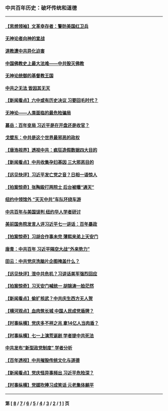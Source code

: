 ### 中共百年历史：破坏传统和道德
---
#### [【思想领袖】文革幸存者：警防美国红卫兵](../../pages/nf1176114/n13339289.md?11120430) 
#### [无神论者向神的宣战](../../pages/nf1176114/n13281535.md?11120430) 
#### [道教遭中共异化迫害](../../pages/nf1176114/n13281463.md?11120430) 
#### [中国佛教史上最大法难——中共毁灭佛教](../../pages/nf1176114/n13281397.md?11120430) 
#### [无神论统御的基督教王国](../../pages/nf1176114/n13281280.md?11120430) 
#### [中共之无法 皆因其无天](../../pages/nf1176114/n13281088.md?11120430) 
#### [【新闻看点】六中或有历史决议 习要回毛时代？](../../pages/nf1176114/n13222895.md?11120430) 
#### [无神论——人类面临的最危险骗局](../../pages/nf1176114/n13196137.md?11120430) 
#### [慕岳：百年变局 习近平是在开盘还是收官？](../../pages/nf1176114/n13206516.md?11120430) 
#### [戈壁东：中共是这个世界最邪恶的政权](../../pages/nf1176114/n13085641.md?11120430) 
#### [【唐浩视界】透视中共：疯狂造假数据四大目的](../../pages/nf1176114/n13080590.md?11120430) 
#### [【新闻看点】中共收集孕妇基因 三大邪恶目的](../../pages/nf1176114/n13077182.md?11120430) 
#### [【远见快评】习近平发亡党之音？日相一语惊人](../../pages/nf1176114/n13074809.md?11120430) 
#### [【拍案惊奇】张陶殴打两院士 后台被曝“通天”](../../pages/nf1176114/n13070496.md?11120430) 
#### [纽约中领馆外 “天灭中共”车队环绕车游](../../pages/nf1176114/n13070693.md?11120430) 
#### [中共百年与美国误判 纽约华人学者研讨](../../pages/nf1176114/n13067969.md?11120430) 
#### [美前国务院发言人评习近平七一讲话：百年暴政](../../pages/nf1176114/n13066986.md?11120430) 
#### [【拍案惊奇】习胡合作事未完 薄熙来弟上天安门](../../pages/nf1176114/n13065867.md?11120430) 
#### [唐青：中共百年 习近平隔空大战“外来势力”](../../pages/nf1176114/n13065976.md?11120430) 
#### [田云：中共党庆洗脑片企图掩盖什么？](../../pages/nf1176114/n13064395.md?11120430) 
#### [【远见快评】泄中共危机？习讲话美军强烈回应](../../pages/nf1176114/n13064269.md?11120430) 
#### [【拍案惊奇】习天安门喊统一 胡锦涛一脸茫然](../../pages/nf1176114/n13063233.md?11120430) 
#### [【新闻看点】偷扩核武？中共庆生西方无人贺](../../pages/nf1176114/n13061263.md?11120430) 
#### [【横河观点】血肉筑长城 中国人民成党盾牌？](../../pages/nf1176114/n13061779.md?11120430) 
#### [【时事纵横】党庆多不祥之兆 拿14亿人当肉盾？](../../pages/nf1176114/n13061709.md?11120430) 
#### [【时事纵横】七一上演荒诞剧 学者提中共死法](../../pages/nf1176114/n13058990.md?11120430) 
#### [中共发布“新型政党制度” 学者分析](../../pages/nf1176114/n13056354.md?11120430) 
#### [【百年透视】中共摧毁传统文化与道德](../../pages/nf1176114/n13057253.md?11120430) 
#### [【新闻看点】党庆怪异事频出 习近平危险深？](../../pages/nf1176114/n13056781.md?11120430) 
#### [【时事纵横】党媒吹捧习成笑话 元老集体躺平](../../pages/nf1176114/n13056792.md?11120430) 

---
#### 第 [ [8](./8.md?11120430) / [7](./7.md?11120430) / [6](./6.md?11120430) / [5](./5.md?11120430) / [4](./4.md?11120430) / [3](./3.md?11120430) / [2](./2.md?11120430) / [1](./1.md?11120430) ] 页
